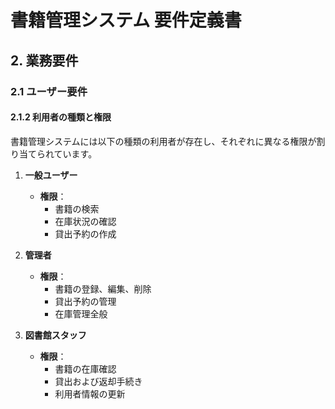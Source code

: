 # 書籍管理システム 要件定義書

## 2. 業務要件

### 2.1 ユーザー要件

#### 2.1.2 利用者の種類と権限

書籍管理システムには以下の種類の利用者が存在し、それぞれに異なる権限が割り当てられています。

1. **一般ユーザー**
   - **権限**：
     - 書籍の検索
     - 在庫状況の確認
     - 貸出予約の作成

2. **管理者**
   - **権限**：
     - 書籍の登録、編集、削除
     - 貸出予約の管理
     - 在庫管理全般

3. **図書館スタッフ**
   - **権限**：
     - 書籍の在庫確認
     - 貸出および返却手続き
     - 利用者情報の更新
